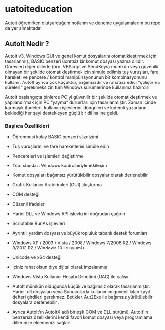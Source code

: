 # uatoiteducation
Autoit öğrenirken olutşurduğum notlarım ve deneme uygulamalarım bu repo da yer almaktadır.

## AutoIt Nedir ?

AutoIt v3, Windows GUI ve genel komut dosyalarını otomatikleştirmek için tasarlanmış, BASIC benzeri ücretsiz bir komut dosyası yazma dilidir. Görevleri diğer dillerle (örn. VBScript ve SendKeys) mümkün veya güvenilir olmayan bir şekilde otomatikleştirmek için simüle edilmiş tuş vuruşları, fare hareketi ve pencere / kontrol manipülasyonunun bir kombinasyonunu kullanır. AutoIt ayrıca çok küçüktür, bağımsızdır ve rahatsız edici "çalıştırma süreleri" gerekmeksizin tüm Windows sürümlerinde kullanıma hazırdır!

AutoIt başlangıçta binlerce PC'yi güvenilir bir şekilde otomatikleştirmek ve yapılandırmak için PC “yayma” durumları için tasarlanmıştır. Zaman içinde karmaşık ifadeleri, kullanıcı işlevlerini, döngüleri ve kıdemli yazarların beklediği her şeyi destekleyen güçlü bir dil haline geldi.

### Başlıca Özellikleri

- Öğrenmesi kolay BASIC benzeri sözdizimi
- Tuş vuruşlarını ve fare hareketlerini simüle edin
- Pencereleri ve işlemleri değiştirme
- Tüm standart Windows kontrolleriyle etkileşim
- Komut dosyaları bağımsız yürütülebilir dosyalar olarak derlenebilir
- Grafik Kullanıcı Arabirimleri (GUI) oluşturma
- COM desteği
- Düzenli ifadeler
- Harici DLL ve Windows API işlevlerini doğrudan çağırın
- Scriptable RunAs işlevleri
- Ayrıntılı yardım dosyası ve büyük topluluk tabanlı destek forumları
- Windows XP / 2003 / Vista / 2008 / Windows 7/2008 R2 / Windows 8/2012 R2 / Windows 10 ile uyumlu
- Unicode ve x64 desteği
- İçiniz rahat olsun diye dijital olarak imzalanmış
- Windows Vista Kullanıcı Hesabı Denetimi (UAC) ile çalışır
- AutoIt mümkün olduğunca küçük ve bağımsız olarak tasarlanmıştır. Harici .dll dosyaları veya Sunucularda kullanımını güvenli kılan kayıt defteri girdileri gerekmez. Betikler, Aut2Exe ile bağımsız yürütülebilir dosyalara derlenebilir .

- Ayrıca AutoIt'ın AutoItX adlı birleşik COM ve DLL sürümü, AutoIt'ın benzersiz özelliklerini kendi favori komut dosyası veya programlama dillerinize eklemenizi sağlar!
